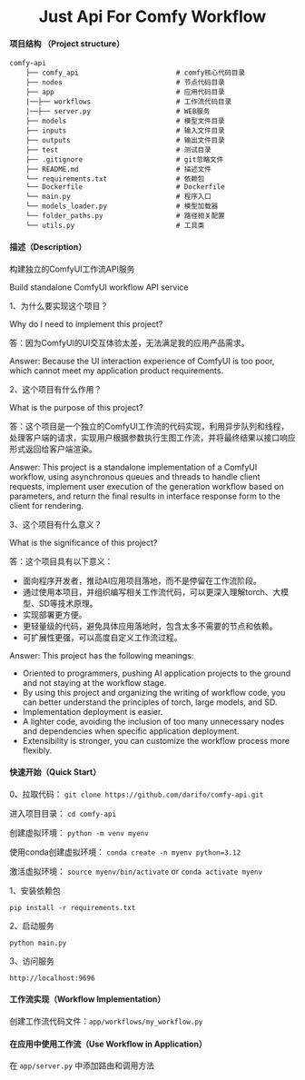 
<div align="center">
    <h1>Just Api For Comfy Workflow</h1>
</div>

#### 项目结构 （Project structure）
```
comfy-api
    ├── comfy_api                        # comfy核心代码目录
    ├── nodes                            # 节点代码目录
    ├── app                              # 应用代码目录
    |──├── workflows                     # 工作流代码目录
    |──├── server.py                     # WEB服务
    ├── models                           # 模型文件目录
    ├── inputs                           # 输入文件目录
    ├── outputs                          # 输出文件目录
    ├── test                             # 测试目录
    ├── .gitignore                       # git忽略文件
    ├── README.md                        # 描述文件
    └── requirements.txt                 # 依赖包
    └── Dockerfile                       # Dockerfile
    └── main.py                          # 程序入口
    └── models_loader.py                 # 模型加载器
    └── folder_paths.py                  # 路径相关配置
    └── utils.py                         # 工具类

```

#### 描述（Description）

构建独立的ComfyUI工作流API服务

Build standalone ComfyUI workflow API service

1、为什么要实现这个项目？

Why do I need to implement this project?

答：因为ComfyUI的UI交互体验太差，无法满足我的应用产品需求。

Answer: Because the UI interaction experience of ComfyUI is too poor, which cannot meet my application product requirements.

2、这个项目有什么作用？

What is the purpose of this project?

答：这个项目是一个独立的ComfyUI工作流的代码实现，利用异步队列和线程，处理客户端的请求，实现用户根据参数执行生图工作流，并将最终结果以接口响应形式返回给客户端渲染。

Answer: This project is a standalone implementation of a ComfyUI workflow, using asynchronous queues and threads to handle client requests, implement user execution of the generation workflow based on parameters, and return the final results in interface response form to the client for rendering.

3、这个项目有什么意义？

What is the significance of this project?

答：这个项目具有以下意义：
- 面向程序开发者，推动AI应用项目落地，而不是停留在工作流阶段。
- 通过使用本项目，并组织编写相关工作流代码，可以更深入理解torch、大模型、SD等技术原理。
- 实现部署更方便。
- 更轻量级的代码，避免具体应用落地时，包含太多不需要的节点和依赖。
- 可扩展性更强，可以高度自定义工作流过程。

Answer: This project has the following meanings:
- Oriented to programmers, pushing AI application projects to the ground and not staying at the workflow stage.
- By using this project and organizing the writing of workflow code, you can better understand the principles of torch, large models, and SD.
- Implementation deployment is easier.
- A lighter code, avoiding the inclusion of too many unnecessary nodes and dependencies when specific application deployment.
- Extensibility is stronger, you can customize the workflow process more flexibly.

#### 快速开始（Quick Start）

0、拉取代码： `git clone https://github.com/darifo/comfy-api.git`

进入项目目录： `cd comfy-api`

创建虚拟环境： `python -m venv myenv` 

使用conda创建虚拟环境： `conda create -n myenv python=3.12`

激活虚拟环境： `source myenv/bin/activate` or `conda activate myenv`

1、安装依赖包

```shell
pip install -r requirements.txt
```

2、启动服务

```shell
python main.py
```

3、访问服务

```shell
http://localhost:9696
```

#### 工作流实现（Workflow Implementation）

创建工作流代码文件：`app/workflows/my_workflow.py`

#### 在应用中使用工作流（Use Workflow in Application）

在 `app/server.py` 中添加路由和调用方法





